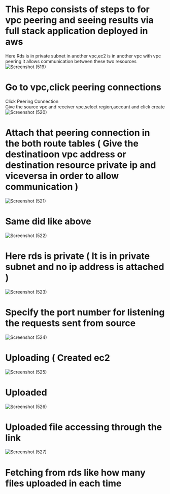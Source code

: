 # This Repo consists of steps to for vpc peering and seeing results via full stack application deployed in aws <br>
Here Rds is in private subnet in another vpc,ec2 is in another vpc with vpc peering it allows communication between these two resources <br>
![Screenshot (519)](https://github.com/user-attachments/assets/f4a22758-6f83-4133-b34a-98e54b014b11)
# Go to vpc,click peering connections 
Click Peering Connection <br>
Give the source vpc and receiver vpc,select region,account and click create
![Screenshot (520)](https://github.com/user-attachments/assets/81a2e076-bd15-4fbd-8fa2-e1b144f7d89c)
# Attach that peering connection in the both route tables ( Give the destinatioon vpc address or destination resource private ip and viceversa in order to allow communication )
![Screenshot (521)](https://github.com/user-attachments/assets/3f6f4c3a-d7d7-48c4-b8bf-23c12f24aa6e)
# Same did like above
![Screenshot (522)](https://github.com/user-attachments/assets/621ea2f9-be7a-43a5-9dce-1a105f405f0b)
# Here rds is private ( It is in private subnet and no ip address is attached )
![Screenshot (523)](https://github.com/user-attachments/assets/0c0a949c-a03f-4430-ba6a-d4469bca4da9)
# Specify the port number for listening the requests sent from source
![Screenshot (524)](https://github.com/user-attachments/assets/1b082275-f606-4df9-aa2d-94dbb3b3d255)
# Uploading ( Created ec2 
![Screenshot (525)](https://github.com/user-attachments/assets/0c97daa1-d83e-4a4f-b526-7831f75e54e2)
# Uploaded
![Screenshot (526)](https://github.com/user-attachments/assets/afe62740-8f95-4034-8189-774542e028f0)
# Uploaded file accessing through the link
![Screenshot (527)](https://github.com/user-attachments/assets/ee0e181e-5f55-4574-b65e-818828019d58)
# Fetching from rds like how many files uploaded in each time



